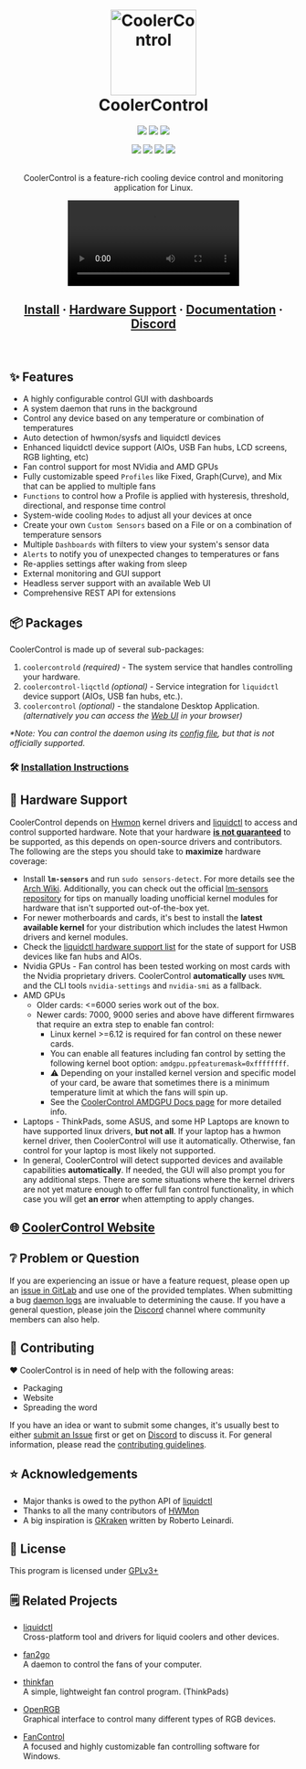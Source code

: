 <!-- trunk-ignore(markdownlint/MD041): First line should be heading -->
<div align="center">
  <h1>
  <img alt="CoolerControl" src="https://gitlab.com/coolercontrol/coolercontrol/-/raw/main/packaging/metadata/org.coolercontrol.CoolerControl.png" width="150">
  <br>
  CoolerControl
  <br>
  </h1>

<!-- trunk-ignore-begin(markdownlint)-->

<a href="https://discord.gg/MbcgUFAfhV"><img src="https://img.shields.io/badge/_-discord-_?style=for-the-badge&label=chat&logo=discord&color=568af2&labelColor=2c313c&logoColor=dce1ec"></a>
<a href="https://gitlab.com/coolercontrol/coolercontrol/-/releases"><img src="https://img.shields.io/gitlab/v/release/30707566?sort=semver&logo=gitlab&style=for-the-badge&color=568af2&labelColor=2c313c&logoColor=dce1ec"></a>
<a href="https://gitlab.com/coolercontrol/coolercontrol/-/commits"><img src="https://img.shields.io/gitlab/last-commit/coolercontrol/coolercontrol?style=for-the-badge&logo=gitlab&color=568af2&labelColor=2c313c&logoColor=dce1ec"></a>

<img src="https://img.shields.io/badge/_-Linux-2c313c?style=for-the-badge&logo=linux&logoColor=dce1ec">
<img src="https://img.shields.io/badge/_-Rust-2c313c?style=for-the-badge&logo=rust">
<img src="https://img.shields.io/badge/_-Vue-2c313c?style=for-the-badge&logo=vue.js">
<img src="https://img.shields.io/badge/_-Python-2c313c?style=for-the-badge&logo=python">

<!-- trunk-ignore-end(markdownlint)-->

<br/>
<br/>
<p>
CoolerControl is a feature-rich cooling device control and monitoring application for Linux.
</p>

<!-- trunk-ignore-begin(markdownlint/MD045): links with emojis -->

![](screenshots/coolercontrol.webm)

<!-- trunk-ignore-end(markdownlint/MD045): links with emojis -->

<!-- <img src="screenshots/coolercontrol-overview.png" alt="Screenshot" width="700"/> -->

</div>

<div align="center">
<h2>

<!-- trunk-ignore-begin(markdownlint/MD051): links with emojis -->

[Install](https://docs.coolercontrol.org/getting-started.html) ·
[Hardware Support](#🧰-hardware-support) · [Documentation](https://docs.coolercontrol.org) ·
[Discord](https://discord.gg/MbcgUFAfhV)

<!-- trunk-ignore-end(markdownlint/MD051): links with emojis -->

</h2>
</div>
<br/>

## ✨ Features

- A highly configurable control GUI with dashboards
- A system daemon that runs in the background
- Control any device based on any temperature or combination of temperatures
- Auto detection of hwmon/sysfs and liquidctl devices
- Enhanced liquidctl device support (AIOs, USB Fan hubs, LCD screens, RGB lighting, etc)
- Fan control support for most NVidia and AMD GPUs
- Fully customizable speed `Profiles` like Fixed, Graph(Curve), and Mix that can be applied to
  multiple fans
- `Functions` to control how a Profile is applied with hysteresis, threshold, directional, and
  response time control
- System-wide cooling `Modes` to adjust all your devices at once
- Create your own `Custom Sensors` based on a File or on a combination of temperature sensors
- Multiple `Dashboards` with filters to view your system's sensor data
- `Alerts` to notify you of unexpected changes to temperatures or fans
- Re-applies settings after waking from sleep
- External monitoring and GUI support
- Headless server support with an available Web UI
- Comprehensive REST API for extensions

## 📦 Packages

CoolerControl is made up of several sub-packages:

1. `coolercontrold` _(required)_ - The system service that handles controlling your hardware.
2. `coolercontrol-liqctld` _(optional)_ - Service integration for `liquidctl` device support (AIOs,
   USB fan hubs, etc.).
3. `coolercontrol` _(optional)_ - the standalone Desktop Application. _(alternatively you can access
   the [Web UI](http://localhost:11987) in your browser)_

_\*Note: You can control the daemon using its
[config file](https://gitlab.com/coolercontrol/coolercontrol/-/wikis/config-files), but that is not
officially supported._

### 🛠️ [Installation Instructions](https://docs.coolercontrol.org/getting-started.html)

## 🧰 Hardware Support

CoolerControl depends on [Hwmon](https://docs.kernel.org/hwmon/) kernel drivers and
[liquidctl](https://github.com/liquidctl/liquidctl) to access and control supported hardware. Note
that your hardware <ins>**is not guaranteed**</ins> to be supported, as this depends on open-source
drivers and contributors. The following are the steps you should take to **maximize** hardware
coverage:

- Install **`lm-sensors`** and run `sudo sensors-detect`. For more details see the
  [Arch Wiki](https://wiki.archlinux.org/index.php/Lm_sensors#Installation). Additionally, you can
  check out the official [lm-sensors repository](https://github.com/lm-sensors/lm-sensors/issues)
  for tips on manually loading unofficial kernel modules for hardware that isn't supported
  out-of-the-box yet.
- For newer motherboards and cards, it's best to install the **latest available kernel** for your
  distribution which includes the latest Hwmon drivers and kernel modules.
- Check the [liquidctl hardware support list](https://github.com/liquidctl/liquidctl) for the state
  of support for USB devices like fan hubs and AIOs.
- Nvidia GPUs - Fan control has been tested working on most cards with the Nvidia proprietary
  drivers. CoolerControl **automatically** uses `NVML` and the CLI tools `nvidia-settings` and
  `nvidia-smi` as a fallback.
- AMD GPUs
  - Older cards: <=6000 series work out of the box.
  - Newer cards: 7000, 9000 series and above have different firmwares that require an extra step to
    enable fan control:
    - Linux kernel >=6.12 is required for fan control on these newer cards.
    - You can enable all features including fan control by setting the following kernel boot option:
      `amdgpu.ppfeaturemask=0xffffffff`.
    - ⚠️ Depending on your installed kernel version and specific model of your card, be aware that
      sometimes there is a minimum temperature limit at which the fans will spin up.
    - See the
      [CoolerControl AMDGPU Docs page](https://docs.coolercontrol.org/hardware-support.html#amd-gpu)
      for more detailed info.
- Laptops - ThinkPads, some ASUS, and some HP Laptops are known to have supported linux drivers,
  **but not all**. If your laptop has a hwmon kernel driver, then CoolerControl will use it
  automatically. Otherwise, fan control for your laptop is most likely not supported.
- In general, CoolerControl will detect supported devices and available capabilities
  **automatically**. If needed, the GUI will also prompt you for any additional steps. There are
  some situations where the kernel drivers are not yet mature enough to offer full fan control
  functionality, in which case you will get **an error** when attempting to apply changes.

## 🌐 [CoolerControl Website](https://docs.coolercontrol.org)

## ❔ Problem or Question

If you are experiencing an issue or have a feature request, please open up an
[issue in GitLab](https://gitlab.com/coolercontrol/coolercontrol/-/issues) and use one of the
provided templates. When submitting a bug
[daemon logs](https://gitlab.com/coolercontrol/coolercontrol/-/wikis/Log-Output-&-Debugging#to-capture-log-output-to-a-file)
are invaluable to determining the cause. If you have a general question, please join the
[Discord](https://discord.gg/MbcgUFAfhV) channel where community members can also help.

## 🚀 Contributing

:heart: CoolerControl is in need of help with the following areas:

- Packaging
- Website
- Spreading the word

If you have an idea or want to submit some changes, it's usually best to either
[submit an Issue](https://gitlab.com/coolercontrol/coolercontrol/-/issues/) first or get on
[Discord](https://discord.gg/MbcgUFAfhV) to discuss it. For general information, please read the
[contributing guidelines](https://gitlab.com/coolercontrol/coolercontrol/-/blob/main/CONTRIBUTING.md).

## ⭐ Acknowledgements

- Major thanks is owed to the python API of [liquidctl](https://github.com/liquidctl/liquidctl)
- Thanks to all the many contributors of [HWMon](https://docs.kernel.org/hwmon/)
- A big inspiration is [GKraken](https://gitlab.com/leinardi/gkraken) written by Roberto Leinardi.

## 📝 License

This program is licensed under [GPLv3+](LICENSE)

## 🗒️ Related Projects

- [liquidctl](https://github.com/liquidctl/liquidctl)  
  Cross-platform tool and drivers for liquid coolers and other devices.

- [fan2go](https://github.com/markusressel/fan2go)  
  A daemon to control the fans of your computer.

- [thinkfan](https://github.com/vmatare/thinkfan)  
  A simple, lightweight fan control program. (ThinkPads)

- [OpenRGB](https://gitlab.com/CalcProgrammer1/OpenRGB)  
  Graphical interface to control many different types of RGB devices.

- [FanControl](https://github.com/Rem0o/FanControl.Releases)  
  A focused and highly customizable fan controlling software for Windows.
